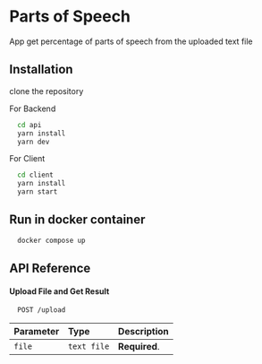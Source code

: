 
# Parts of Speech 

App get percentage of parts of speech from the uploaded text file


## Installation

clone the repository

For Backend

```bash
  cd api 
  yarn install  
  yarn dev 
```

For Client

```bash
  cd client 
  yarn install  
  yarn start 
```
    
## Run in docker container


```bash
  docker compose up
```


## API Reference 

#### Upload File and Get Result

```http
  POST /upload
```

| Parameter | Type     | Description                |
| :-------- | :------- | :------------------------- |
| `file` | `text file` | **Required**.|




